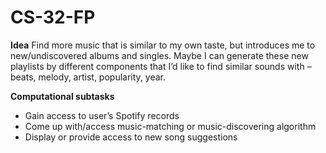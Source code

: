 # CS-32-FP

**Idea**
Find more music that is similar to my own taste, but introduces me to new/undiscovered albums and singles. Maybe I can generate these new playlists by different components that I’d like to find similar sounds with – beats, melody, artist, popularity, year. 

**Computational subtasks**
- Gain access to user’s Spotify records 
- Come up with/access music-matching or music-discovering algorithm
- Display or provide access to new song suggestions
